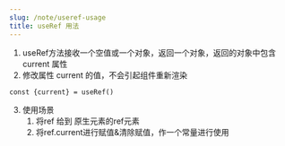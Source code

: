 ```yaml
---
slug: /note/useref-usage
title: useRef 用法
---
```

1. useRef方法接收一个空值或一个对象，返回一个对象，返回的对象中包含 current 属性
2. 修改属性 current 的值，不会引起组件重新渲染

```
const {current} = useRef()
```

3. 使用场景
	1. 将ref 给到 原生元素的ref元素
	2. 将ref.current进行赋值&清除赋值，作一个常量进行使用
